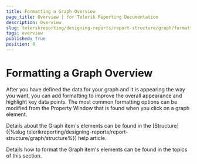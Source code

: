 ```yaml
---
title: Formatting a Graph Overview
page_title: Overview | for Telerik Reporting Documentation
description: Overview
slug: telerikreporting/designing-reports/report-structure/graph/formatting-a-graph/overview
tags: overview
published: True
position: 0
---
```


# Formatting a Graph Overview



After you have defined the data for your graph and it is appearing the way you want,            you can add formatting to improve the overall appearance and highlight key data points.            The most common formatting options can be modified from the Property Window             that is found when you click on a graph element.

Details about the Graph item's elements can be found in the [Structure]({%slug telerikreporting/designing-reports/report-structure/graph/structure%}) help article.  

Details how to format the Graph item's elements can be found in the topics of this section.


